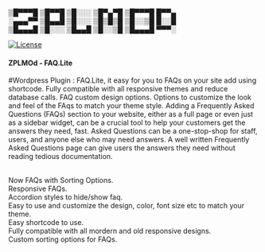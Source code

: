 
▒█▀▀▀█ ▒█▀▀█ ▒█░░░ ▒█▀▄▀█ ▒█▀▀▀█ █▀▀▄  
░▄▄▄▀▀ ▒█▄▄█ ▒█░░░ ▒█▒█▒█ ▒█░░▒█ █░░█  
▒█▄▄▄█ ▒█░░░ ▒█▄▄█ ▒█░░▒█ ▒█▄▄▄█ ▀▀▀░  

[![License](https://poser.pugx.org/yoast/wordpress-seo/license.svg)](https://github.com/Naksheth/ZPLMOd_FAQLite)

<h4> ZPLMOd - FAQ.Lite  </h4>
#Wordpress Plugin : FAQ.Lite, it easy for you to FAQs on your site add using shortcode. Fully compatible with all responsive themes and reduce database calls. FAQ custom design options. Options to customize the look and feel of the FAqs to match your theme style. Adding a Frequently Asked Questions (FAQs) section to your website, either as a full page or even just as a sidebar widget, can be a crucial tool to help your customers get the answers they need, fast. Asked Questions can be a one-stop-shop for staff, users, and anyone else who may need answers. A well written Frequently Asked Questions page can give users the answers they need without reading tedious documentation.<br/><br/>

Now FAQs with Sorting Options.<br/>
Responsive FAQs.<br/>
Accordion styles to hide/show faq.<br/>
Easy to use and customize the design, color, font size etc to match your theme.<br/>
Easy shortcode to use.<br/>
Fully compatible with all mordern and old responsive designs.<br/>
Custom sorting options for FAQs.<br/>
